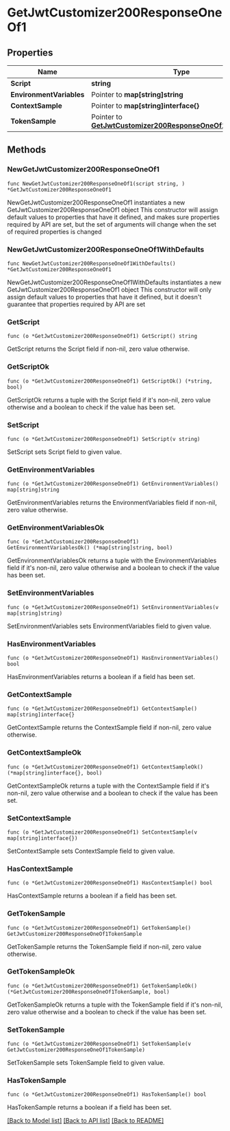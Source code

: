 # GetJwtCustomizer200ResponseOneOf1

## Properties

Name | Type | Description | Notes
------------ | ------------- | ------------- | -------------
**Script** | **string** |  | 
**EnvironmentVariables** | Pointer to **map[string]string** |  | [optional] 
**ContextSample** | Pointer to **map[string]interface{}** | arbitrary | [optional] 
**TokenSample** | Pointer to [**GetJwtCustomizer200ResponseOneOf1TokenSample**](GetJwtCustomizer200ResponseOneOf1TokenSample.md) |  | [optional] 

## Methods

### NewGetJwtCustomizer200ResponseOneOf1

`func NewGetJwtCustomizer200ResponseOneOf1(script string, ) *GetJwtCustomizer200ResponseOneOf1`

NewGetJwtCustomizer200ResponseOneOf1 instantiates a new GetJwtCustomizer200ResponseOneOf1 object
This constructor will assign default values to properties that have it defined,
and makes sure properties required by API are set, but the set of arguments
will change when the set of required properties is changed

### NewGetJwtCustomizer200ResponseOneOf1WithDefaults

`func NewGetJwtCustomizer200ResponseOneOf1WithDefaults() *GetJwtCustomizer200ResponseOneOf1`

NewGetJwtCustomizer200ResponseOneOf1WithDefaults instantiates a new GetJwtCustomizer200ResponseOneOf1 object
This constructor will only assign default values to properties that have it defined,
but it doesn't guarantee that properties required by API are set

### GetScript

`func (o *GetJwtCustomizer200ResponseOneOf1) GetScript() string`

GetScript returns the Script field if non-nil, zero value otherwise.

### GetScriptOk

`func (o *GetJwtCustomizer200ResponseOneOf1) GetScriptOk() (*string, bool)`

GetScriptOk returns a tuple with the Script field if it's non-nil, zero value otherwise
and a boolean to check if the value has been set.

### SetScript

`func (o *GetJwtCustomizer200ResponseOneOf1) SetScript(v string)`

SetScript sets Script field to given value.


### GetEnvironmentVariables

`func (o *GetJwtCustomizer200ResponseOneOf1) GetEnvironmentVariables() map[string]string`

GetEnvironmentVariables returns the EnvironmentVariables field if non-nil, zero value otherwise.

### GetEnvironmentVariablesOk

`func (o *GetJwtCustomizer200ResponseOneOf1) GetEnvironmentVariablesOk() (*map[string]string, bool)`

GetEnvironmentVariablesOk returns a tuple with the EnvironmentVariables field if it's non-nil, zero value otherwise
and a boolean to check if the value has been set.

### SetEnvironmentVariables

`func (o *GetJwtCustomizer200ResponseOneOf1) SetEnvironmentVariables(v map[string]string)`

SetEnvironmentVariables sets EnvironmentVariables field to given value.

### HasEnvironmentVariables

`func (o *GetJwtCustomizer200ResponseOneOf1) HasEnvironmentVariables() bool`

HasEnvironmentVariables returns a boolean if a field has been set.

### GetContextSample

`func (o *GetJwtCustomizer200ResponseOneOf1) GetContextSample() map[string]interface{}`

GetContextSample returns the ContextSample field if non-nil, zero value otherwise.

### GetContextSampleOk

`func (o *GetJwtCustomizer200ResponseOneOf1) GetContextSampleOk() (*map[string]interface{}, bool)`

GetContextSampleOk returns a tuple with the ContextSample field if it's non-nil, zero value otherwise
and a boolean to check if the value has been set.

### SetContextSample

`func (o *GetJwtCustomizer200ResponseOneOf1) SetContextSample(v map[string]interface{})`

SetContextSample sets ContextSample field to given value.

### HasContextSample

`func (o *GetJwtCustomizer200ResponseOneOf1) HasContextSample() bool`

HasContextSample returns a boolean if a field has been set.

### GetTokenSample

`func (o *GetJwtCustomizer200ResponseOneOf1) GetTokenSample() GetJwtCustomizer200ResponseOneOf1TokenSample`

GetTokenSample returns the TokenSample field if non-nil, zero value otherwise.

### GetTokenSampleOk

`func (o *GetJwtCustomizer200ResponseOneOf1) GetTokenSampleOk() (*GetJwtCustomizer200ResponseOneOf1TokenSample, bool)`

GetTokenSampleOk returns a tuple with the TokenSample field if it's non-nil, zero value otherwise
and a boolean to check if the value has been set.

### SetTokenSample

`func (o *GetJwtCustomizer200ResponseOneOf1) SetTokenSample(v GetJwtCustomizer200ResponseOneOf1TokenSample)`

SetTokenSample sets TokenSample field to given value.

### HasTokenSample

`func (o *GetJwtCustomizer200ResponseOneOf1) HasTokenSample() bool`

HasTokenSample returns a boolean if a field has been set.


[[Back to Model list]](../README.md#documentation-for-models) [[Back to API list]](../README.md#documentation-for-api-endpoints) [[Back to README]](../README.md)


